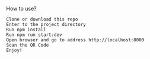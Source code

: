 How to use?

    Clone or download this repo
    Enter to the project directory
    Run npm install
    Run npm run start:dev
    Open browser and go to address http://localhost:8000
    Scan the QR Code
    Enjoy!
